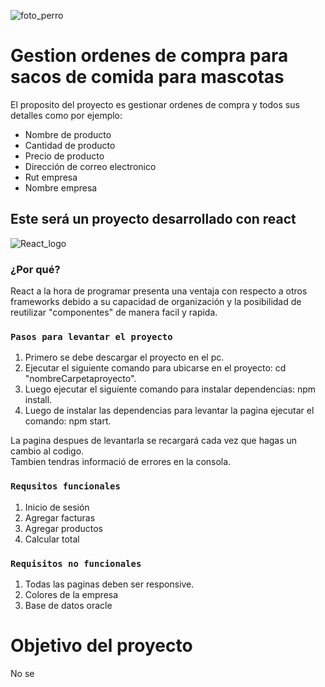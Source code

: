 ![foto_perro](https://github.com/Jaco1416/Optativo/assets/129196766/a6784eea-63b5-4c8a-a9d5-2ec46b496b54)
# Gestion ordenes de compra para sacos de comida para mascotas

El proposito del proyecto es gestionar ordenes de compra y todos sus detalles como por ejemplo:
- Nombre de producto
- Cantidad de producto
- Precio de producto
- Dirección de correo electronico
- Rut empresa
- Nombre empresa
## Este será un proyecto desarrollado con react
![React_logo](https://github.com/Jaco1416/Optativo/assets/129196766/3b297caa-3108-4c8e-b409-1d2230fbdfd3)
### ¿Por qué?
React a la hora de programar presenta una ventaja con respecto a otros frameworks debido a su capacidad de organización y la posibilidad de reutilizar "componentes" de manera facil y rapida.

### `Pasos para levantar el proyecto`
1. Primero se debe descargar el proyecto en el pc.
2. Ejecutar el siguiente comando para ubicarse en el proyecto: cd "nombreCarpetaproyecto".
3. Luego ejecutar el siguiente comando para instalar dependencias: npm install.
4. Luego de instalar las dependencias para levantar la pagina ejecutar el comando: npm start.

La pagina despues de levantarla se recargará cada vez que hagas un cambio al codigo.\
Tambien tendras informació de errores en la consola.

### `Requsitos funcionales`
1. Inicio de sesión
2. Agregar facturas
3. Agregar productos
4. Calcular total

### `Requisitos no funcionales`

1. Todas las paginas deben ser responsive.
2. Colores de la empresa
3. Base de datos oracle

# Objetivo del proyecto
No se

